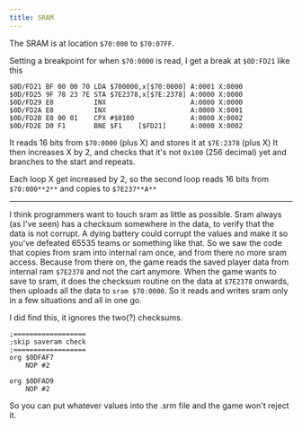 ```yaml
---
title: SRAM
---
```


The SRAM is at location ```$70:000``` to ```$70:07FF```.

Setting a breakpoint for when ```$70:0000``` is read, I get a break at ```$0D:FD21``` like this

```
$0D/FD21 BF 00 00 70 LDA $700000,x[$70:0000] A:0001 X:0000
$0D/FD25 9F 78 23 7E STA $7E2378,x[$7E:2378] A:0000 X:0000
$0D/FD29 E8          INX                     A:0000 X:0000
$0D/FD2A E8          INX                     A:0000 X:0001
$0D/FD2B E0 00 01    CPX #$0100              A:0000 X:0002
$0D/FD2E D0 F1       BNE $F1    [$FD21]      A:0000 X:0002
```

It reads 16 bits from ```$70:0000``` (plus X) and stores it at ```$7E:2378``` (plus X)
It then increases X by 2, and checks that it's not ```0x100``` (256 decimal) yet
and branches to the start and repeats.

Each loop X get increased by 2, so the second loop reads 16 bits from ```$70:000**2**``` and copies to ```$7E237**A**```

---

I think programmers want to touch sram as little as possible. Sram always (as I've seen) has a checksum somewhere in the data, to verify that the data is not corrupt. A dying battery could corrupt the values and make it so you've defeated 65535 teams or something like that. So we saw the code that copies from sram into internal ram once, and from there no more sram access. Because from there on, the game reads the saved player data from internal ram ```$7E2378``` and not the cart anymore. When the game wants to save to sram, it does the checksum routine on the data at ```$7E2378``` onwards, then uploads all the data to ```sram $70:0000```. So it reads and writes sram only in a few situations and all in one go.

I did find this, it ignores the two(?) checksums.

```
;==================
;skip saveram check
;==================
org $0DFAF7
	NOP #2

org $0DFAD9
	NOP #2
```

So you can put whatever values into the .srm file and the game won't reject it.
